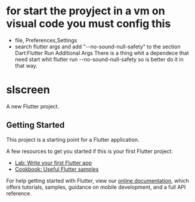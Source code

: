 # for start the proyject in a vm on visual code you must config this
- file, Preferences,Settings
- search flutter args and add "--no-sound-null-safety" to the section Dart:Flutter Run Additional Args
There is a thing whit a dependece that need start whit flutter run --no-sound-null-safety so is better do it in that way.

# slscreen

A new Flutter project.

## Getting Started

This project is a starting point for a Flutter application.

A few resources to get you started if this is your first Flutter project:

- [Lab: Write your first Flutter app](https://flutter.dev/docs/get-started/codelab)
- [Cookbook: Useful Flutter samples](https://flutter.dev/docs/cookbook)

For help getting started with Flutter, view our
[online documentation](https://flutter.dev/docs), which offers tutorials,
samples, guidance on mobile development, and a full API reference.
